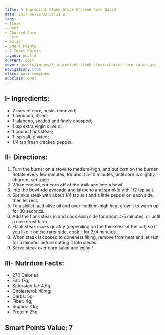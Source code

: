```yaml
---
title: 5 Ingredient Flank Steak Charred Corn Salad
date: 2017-06-22 02:58:11 Z
tags:
- Steak
- Beef
- Charred Corn
- Corn
- Salad
- Smart Points
- 7 Smart Points
layout: post-A
current: post
cover: assets/images/5-ingredient-flank-steak-charred-corn-salad.jpg
navigation: true
class: post-template
subclass: post
---
```


## I- Ingredients:
* 2 ears of corn, husks removed;
* 1 avocado, diced;
* 1 jalapeno, seeded and finely chopped;
* 1 tsp extra virgin olive oil;
* 1 pound flank steak;
* 1 tsp salt, divided;
* 1/4 tsp fresh cracked pepper.

## II- Directions:
1. Turn the burner on a stove to medium-high, and put corn on the burner. Rotate every few minutes, for about 5-10 minutes, until corn is slightly charred, set aside.
1. When cooled, cut corn off of the stalk and into a bowl.
1. Into the bowl add avocado and jalapeno and sprinkle with 1/2 tsp salt.
1. Sprinkle steak with about 1/4 tsp salt and a little pepper on each side, then let rest.
1. To a skillet, add olive oil and over medium-high heat allow it to warm up for 30 seconds.
1. Add the flank steak in and cook each side for about 4-5 minutes, or until a nice crust form.
1. Flank steak cooks quickly (depending on the thickness of the cut) so if you like it on the rarer side, cook it for 3-4 minutes.
1. When steak is cooked to doneness liking, remove from heat and let rest for 5 minutes before cutting it into pieces.
1. Serve steak over corn salad and enjoy!!

## III- Nutrition Facts:
* 270 Calories;
* Fat: 17g;
* Saturated fat: 4.5g;
* Cholesterol: 40mg;
* Carbs: 5g;
* Fiber: 4g;
* Sugars: <1g;
* Protein: 25g.

## Smart Points Value: 7